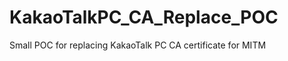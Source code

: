 KakaoTalkPC_CA_Replace_POC
==========================

Small POC for replacing KakaoTalk PC CA certificate for MITM
